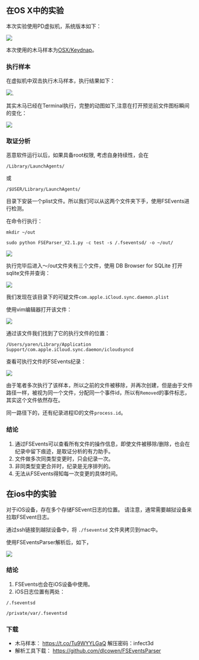 

## 在OS X中的实验

本次实验使用PD虚拟机，系统版本如下：


![](./images/systemVersion.png)


本次使用的木马样本为[OSX/Keydnap](http://www.freebuf.com/articles/system/108732.html)。

### 执行样本
在虚拟机中双击执行木马样本，执行结果如下：

![](./images/FirefoxSH.png).

其实木马已经在Terminal执行，完整的动图如下,注意在打开预览前文件图标瞬间的变化：

![](./images/Firefoxgif.gif)

### 取证分析

恶意软件运行以后，如果具备root权限, 考虑自身持续性，会在

`/Library/LaunchAgents/`

或

`/$USER/Library/LaunchAgents/`

目录下安装一个plist文件。所以我们可以从这两个文件夹下手，使用FSEvents进行检测。

在命令行执行：

`mkdir ~/out`

`sudo python FSEParser_V2.1.py -c test -s /.fseventsd/ -o ~/out/`

![](./images/FSEParser.png)

执行完毕后进入～/out文件夹有三个文件，使用 DB Browser for SQLite 打开sqlite文件并查询：

![](./images/sqlDaemon.png)

我们发现在该目录下的可疑文件`com.apple.iCloud.sync.daemon.plist`

使用vim编辑器打开该文件：

![](./images/plistPIC.png)

通过该文件我们找到了它的执行文件的位置：

`/Users/yaren/Library/Application Support/com.apple.iCloud.sync.daemon/icloudsyncd`


查看可执行文件的FSEvents纪录：

![](./images/daemon.png)

由于笔者多次执行了该样本，所以之前的文件被移除，并再次创建，但是由于文件路径一样，被视为同一个文件，分配同一个事件id，所以有`Removed`的事件标志，其实这个文件依然存在。

同一路径下的，还有纪录进程ID的文件`process.id`。

### 结论
1. 通过FSEvents可以查看所有文件的操作信息，即使文件被移除/删除，也会在纪录中留下痕迹，是取证分析的有力助手。
2. 文件做多次同类型变更时，只会纪录一次。
3. 非同类型变更合并时，纪录是无序排列的。
4. 无法从FSEvents得知每一次变更的具体时间。

## 在ios中的实验
对于iOS设备，存在多个存储FSEvent日志的位置。 请注意，通常需要越狱设备来拉取FSEvent日志。 

通过ssh链接到越狱设备中，将 `./fseventsd` 文件夹拷贝到mac中。

使用FSEventsParser解析后，如下，

![](./images/iOSFS.png)

### 结论
1. FSEvents也会在iOS设备中使用。
2. iOS日志位置有两处：

`/.fseventsd`

`/private/var/.fseventsd`

### 下载 
* 木马样本： https://t.co/Tu9WYYLGaQ  解压密码：infect3d
* 解析工具下载： https://github.com/dlcowen/FSEventsParser


